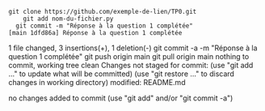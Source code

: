     git clone https://github.com/exemple-de-lien/TP0.git
        git add nom-du-fichier.py
      git commit -m "Réponse à la question 1 complétée"
    [main 1dfd86a] Réponse à la question 1 complétée
 1 file changed, 3 insertions(+), 1 deletion(-)
     git commit -a -m "Réponse à la question 1 complétée"
         git push origin main
             git pull origin main
                 nothing to commit, working tree clean
                 Changes not staged for commit:
  (use "git add <file>..." to update what will be committed)
  (use "git restore <file>..." to discard changes in working directory)
        modified:   README.md

no changes added to commit (use "git add" and/or "git commit -a")
